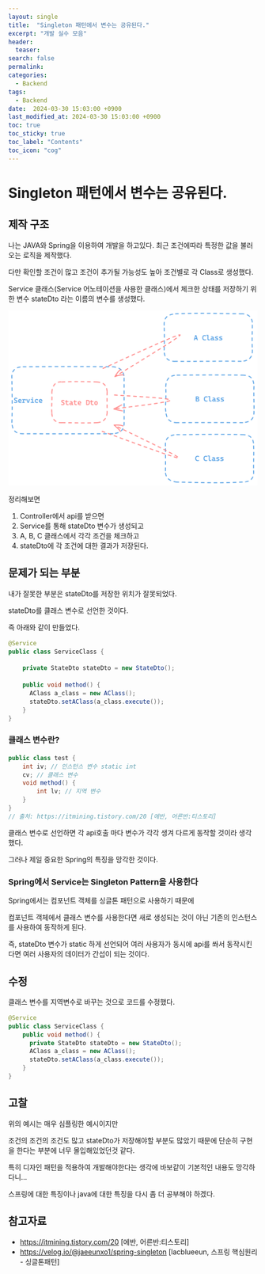 ```yaml
---
layout: single
title:  "Singleton 패턴에서 변수는 공유된다."
excerpt: "개발 실수 모음"
header:
  teaser: 
search: false
permalink:
categories: 
  - Backend
tags:
  - Backend
date:  2024-03-30 15:03:00 +0900
last_modified_at: 2024-03-30 15:03:00 +0900
toc: true
toc_sticky: true
toc_label: "Contents"
toc_icon: "cog"
---
```


# Singleton 패턴에서 변수는 공유된다.

## 제작 구조

나는 JAVA와 Spring을 이용하여 개발을 하고있다.
최근 조건에따라 특정한 값을 불러오는 로직을 제작했다. 

다만 확인할 조건이 많고 조건이 추가될 가능성도 높아 조건별로 각 Class로 생성했다.

Service 클래스(Service 어노테이션을 사용한 클래스)에서 체크한 상태를 저장하기 위한 변수 stateDto 라는 이름의 변수를 생성했다.

![Structure](/assets/images/posts/BackEnd/Develop_Diary/01_structure.png)

정리해보면 

1. Controller에서 api를 받으면 
2. Service를 통해 stateDto 변수가 생성되고 
3. A, B, C 클래스에서 각각 조건을 체크하고 
4. stateDto에 각 조건에 대한 결과가 저장된다.

## 문제가 되는 부분

내가 잘못한 부분은 stateDto를 저장한 위치가 잘못되었다.

stateDto를 클래스 변수로 선언한 것이다.

즉 아래와 같이 만들었다.

```java
@Service
public class ServiceClass {

    private StateDto stateDto = new StateDto();

    public void method() {
      AClass a_class = new AClass();
      stateDto.setAClass(a_class.execute());
    }
}
```

### 클래스 변수란?

```java
public class test { 
    int iv; // 인스턴스 변수 static int 
    cv; // 클래스 변수 
    void method() { 
	    int lv; // 지역 변수 
    } 
}
// 출처: https://itmining.tistory.com/20 [에반, 어른반:티스토리]
```

클래스 변수로 선언하면 각 api호출 마다 변수가 각각 생겨 다르게 동작할 것이라 생각했다.

그러나 제일 중요한 Spring의 특징을 망각한 것이다.

### Spring에서 Service는 Singleton Pattern을 사용한다

Spring에서는 컴포넌트 객체를 싱글톤 패턴으로 사용하기 때문에

컴포넌트 객체에서 클래스 변수를 사용한다면 새로 생성되는 것이 아닌 기존의 인스턴스를 사용하여 동작하게 된다.

즉, stateDto 변수가 static 하게 선언되어 여러 사용자가 동시에 api를 쏴서 동작시킨다면 여러 사용자의 데이터가 간섭이 되는 것이다.

## 수정

클래스 변수를 지역변수로 바꾸는 것으로 코드를 수정했다.

```java
@Service
public class ServiceClass {
    public void method() {
      private StateDto stateDto = new StateDto();
      AClass a_class = new AClass();
      stateDto.setAClass(a_class.execute());
    }
}
```

## 고찰

위의 예시는 매우 심플링한 예시이지만

조건의 조건의 조건도 많고 stateDto가 저장해야할 부분도 많았기 때문에 단순히 구현을 한다는 부분에 너무 몰입해있었던것 같다.

특히 디자인 패턴을 적용하여 개발해야한다는 생각에 바보같이 기본적인 내용도 망각하다니...

스프링에 대한 특징이나 java에 대한 특징을 다시 좀 더 공부해야 하겠다.

## 참고자료 

- https://itmining.tistory.com/20 [에반, 어른반:티스토리]
- https://velog.io/@jaeeunxo1/spring-singleton
[lacblueeun, 스프링 핵심원리 - 싱글톤패턴]
